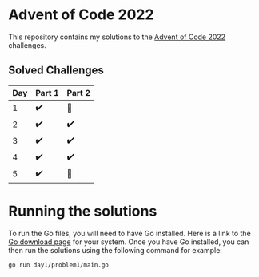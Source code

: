 # Advent of Code 2022

This repository contains my solutions to the [Advent of Code 2022](https://adventofcode.com/2022) challenges.

## Solved Challenges

| Day | Part 1 | Part 2 |
| --- | --- | --- |
| 1 | :heavy_check_mark: | :construction: |
| 2 | :heavy_check_mark: | :heavy_check_mark: |
| 3 | :heavy_check_mark: | :heavy_check_mark: |
| 4 | :heavy_check_mark: | :heavy_check_mark: |
| 5 | :heavy_check_mark: | :construction: |

# Running the solutions

To run the Go files, you will need to have Go installed. Here is a link to the [Go download page](https://golang.org/dl/) for your system. Once you have Go installed, you can then run the solutions using the following command for example:

```bash
go run day1/problem1/main.go
```

